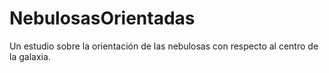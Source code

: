 # NebulosasOrientadas
Un estudio sobre la orientación de las nebulosas con respecto al centro de la galaxia.
